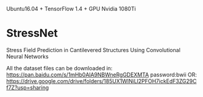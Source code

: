 Ubuntu16.04 + TensorFlow 1.4 + GPU Nvidia 1080Ti


# StressNet
Stress Field Prediction in Cantilevered Structures Using Convolutional Neural Networks

All the dataset files can be downloaded in:
https://pan.baidu.com/s/1mHb0AlA9NBWneRgGDEXMTA     password:bwii
OR:
https://drive.google.com/drive/folders/185UX1WINiLl2PFOH7ickEdF3ZG29Cf7Z?usp=sharing
